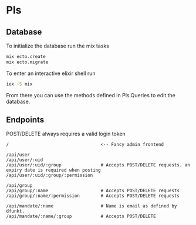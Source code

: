 # Pls

## Database

To initialize the database run the mix tasks
```bash
mix ecto.create
mix ecto.migrate
```

To enter an interactive elixir shell run
```bash
iex -S mix
```

From there you can use the methods defined in Pls.Queries to edit the database.

## Endpoints
POST/DELETE always requires a valid login token

```
/                                   <-- Fancy admin frontend

/api/user
/api/user/:uid
/api/user/:uid/:group               # Accepts POST/DELETE requests. an expiry date is required when posting
/api/user/:uid/:group/:permission

/api/group
/api/group/:name                    # Accepts POST/DELETE requests
/api/group/:name/:permission        # Accepts POST/DELETE requests

/api/mandate/:name                  # Name is email as defined by dfunkt.
/api/mandate/:name/:group           # Accepts POST/DELETE
```
